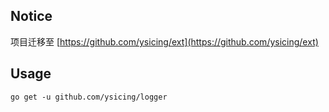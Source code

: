 ## Notice

项目迁移至 [https://github.com/ysicing/ext](https://github.com/ysicing/ext)

## Usage

```
go get -u github.com/ysicing/logger
```
